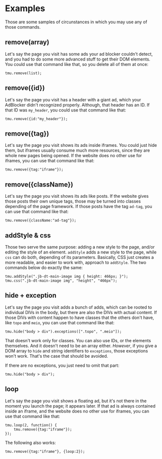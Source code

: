 # Examples
Those are some samples of circunstances in which you may use any of those commands.

## remove(array)
Let's say the page you visit has some ads your ad blocker couldn't detect, and you had to do some more advanced stuff to get their DOM elements. You could use that command like that, so you delete all of them at once:
```
tmu.remove(list);
```

## remove({id})
Let's say the page you visit has a header with a giant ad, which your AdBlocker didn't recognized properly. Although, that header has an ID. If that ID was `my_header`, you could use that command like that:
```
tmu.remove({id:"my_header"});
```

## remove({tag})
Let's say the page you visit shows its ads inside iframes. You could just hide them, but iframes usually consume much more resources, since they are whole new pages being opened. If the website does no other use for iframes, you can use that command like that:
```
tmu.remove({tag:"iframe"});
```

## remove({className})
Let's say the page you visit shows its ads like posts. If the website gives those posts their own unique tags, those may be turned into classes depending of the page framework. If those posts have the tag `ad-tag`, you can use that command like that:
```
tmu.remove({className:"ad-tag"});
```

## addStyle & css
Those two serve the same purpose: adding a new style to the page, and/or editing the style of an element. `addStyle` adds a new style to the page, while `css` can do both, depending of its parameters. Basically, CSS just creates a more readable, and easier to work with, approach to `addStyle`. The two commands below do exactly the same:
```
tmu.addStyle(".jb-dt-main-image img { height: 466px; }");
tmu.css(".jb-dt-main-image img", "height", "466px");
```

## hide + exception
Let's say the page you visit adds a bunch of adds, which can be rooted to individual DIVs in the body, but there are also the DIVs with actual content. If those DIVs with content happen to have classes that the others don't have, like `topo` and `meio`, you can use that command like that:
```
tmu.hide("body > div").exceptions([".topo", ".meio"]);
```

That doesn't work only for classes. You can also use IDs, or the elements themselves. And it doesn't need to be an array either. _However_, if you give a DOM array to `hide` and string identifiers to `exceptions`, those exceptions won't work. That's the case that should be avoided.

If there are no exceptions, you just need to omit that part:
```
tmu.hide("body > div");
```

## loop
Let's say the page you visit shows a floating ad, but it's not there in the moment you launch the page; it appears later. If that ad is always contained inside an iframe, and the website does no other use for iframes, you can use that command like that:
```
tmu.loop(2, function() {
    tmu.remove({tag:"iframe"});
});
```
The following also works:
```
tmu.remove({tag:"iframe"}, {loop:2});
```
